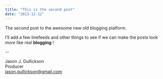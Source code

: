 ```yaml
---
title: "This is the second post"
date: "2013-12-12"
---
```


<div class="content">
<p>The second post to the awesome new old blogging platform.</p>
<p>I’ll add a few linefeeds and other things to see if we can make the posts look
<em>more</em> like real <strong>blogging</strong> !</p>
<p>--</p>
<p>Jason J. Gullickson<br/>
Producer<br/>
<a href="mailto:jason.gullickson@gmail.com" target="_blank"> jason.gullickson@gmail.com </a></p>
</div>
